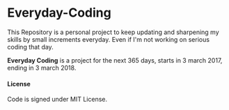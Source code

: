 # Everyday-Coding

This Repository is a personal project to keep updating and sharpening my skills by small increments everyday.
Even if I'm not working on serious coding that day.

**Everyday Coding** is a project for the next 365 days, starts in 3 march 2017, ending in 3 march 2018.

#### License

Code is signed under MIT License.
